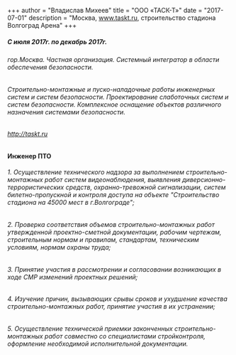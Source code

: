 +++
author = "Владислав Михеев"
title = "ООО «ТАСК-Т»"
date = "2017-07-01"
description = "Москва, www.taskt.ru, строительство стадиона Волгоград Арена"
+++

##### С июля 2017г. по декабрь 2017г.

###### гор.Москва. Частная организация. Системный интегратор в области обеспечения безопасности.

###### Строительно-монтажные и пуско-наладочные работы инженерных систем и систем безопасности. Проектирование слаботочных систем и систем безопасности. Комплексное оснащение объектов различного назначения системами безопасности.

###### http://taskt.ru

#### Инженер ПТО

###### 1. Осуществление технического надзора за выполнением строительно-монтажных работ систем видеонаблюдения, выявления диверсионно-террористических средств, охранно-тревожной сигнализации, систем билетно-пропускной и контроля доступа на объекте "Строительство стадиона на 45000 мест в г.Волгограде";

###### 2. Проверка соответствия объемов строительно-монтажных работ утвержденной проектно-сметной документации, рабочим чертежам, строительным нормам и правилам, стандартам, техническим условиям, нормам охраны труда;

###### 3. Принятие участия в рассмотрении и согласовании возникающих в ходе СМР изменений проектных решений;

###### 4. Изучение причин, вызывающих срывы сроков и ухудшение качества строительно-монтажных работ, принятие участия в их устранении;

###### 5. Осуществление технической приемки законченных строительно-монтажных работ совместно со специалистами стройконтроля, оформление необходимой исполнительной документации.

